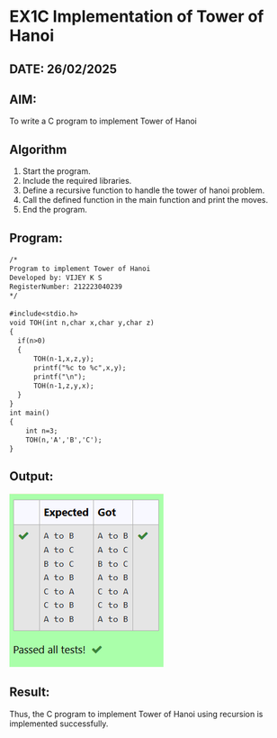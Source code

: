 # EX1C Implementation of Tower of Hanoi
## DATE: 26/02/2025
## AIM:
To write a C program to implement Tower of Hanoi

## Algorithm
1. Start the program.
2. Include the required libraries.
3. Define a recursive function to handle the tower of hanoi problem.
4. Call the defined function in the main function and print the moves.
5. End the program.

## Program:
```
/*
Program to implement Tower of Hanoi
Developed by: VIJEY K S 
RegisterNumber: 212223040239  
*/

#include<stdio.h>
void TOH(int n,char x,char y,char z)
{
  if(n>0)
  {
      TOH(n-1,x,z,y);
      printf("%c to %c",x,y);
      printf("\n");
      TOH(n-1,z,y,x);
  }
}
int main()
{
    int n=3;
    TOH(n,'A','B','C');
}
```

## Output:
![1748712343174](image/EX3-Implementation-of-Tower-of-Hanoi/1748712343174.png)

## Result:
Thus, the C program to implement Tower of Hanoi using recursion is implemented successfully.
